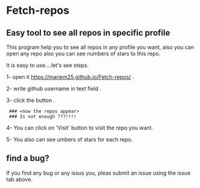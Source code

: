 # Fetch-repos

## Easy tool to see all repos in specific profile

This program help you to see all repos in any profile you want, also you can open any repo also you can see numbers of stars to this repo.

It is easy to use....let's see steps.

1- open it  https://mariem25.github.io/Fetch-repos/ .


2- write github username in text field .


3- click the button .

     ### <now the repos appear>
     ### Is not enough ???!!!!
     
4- You can click on 'Visit' button to visit the repo you want.


5- You also can see umbers of stars for each repo.


  
  ## find a bug?
  
  If you find any bug or any issus you, pleas submit  an issue using the issue tab above.
